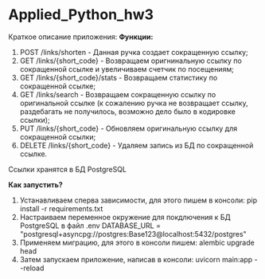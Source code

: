 # Applied_Python_hw3

Краткое описание приложения:
__Функции:__
1) POST /links/shorten - Данная ручка создает сокращенную ссылку;
2) GET /links/{short_code} - Возвращаем оригнинальную ссылку по сокращенной ссылке и увеличиваем счетчик по посещениям;
3) GET /links/{short_code}/stats - Возвращаем статистику по сокращенной ссылке;
4) GET /links/search - Возвращаем сокращенную ссылку по оригинальной ссылке (к сожалению ручка не возвращает ссылку, раздебагать не получилось, возможно дело было в кодировке ссылки);
5) PUT /links/{short_code} - Обновляем оригинальную ссылку для сокращенной ссылки;
6) DELETE /links/{short_code} - Удаляем запись из БД по сокращенной ссылке.

Ссылки хранятся в БД PostgreSQL

__Как запустить?__
1) Устанавливаем сперва зависимости, для этого пишем в консоли:
  pip install -r requirements.txt
2) Настраиваем переменное окружение для покдлючения к БД PostgreSQL в файл .env
  DATABASE_URL = "postgresql+asyncpg://postgres:Base123@localhost:5432/postgres"
3) Применяем миграцию, для этого в консоли пишем:
   alembic upgrade head
4) Затем запускаем приложение, написав в консоли:
  uvicorn main:app --reload

   
